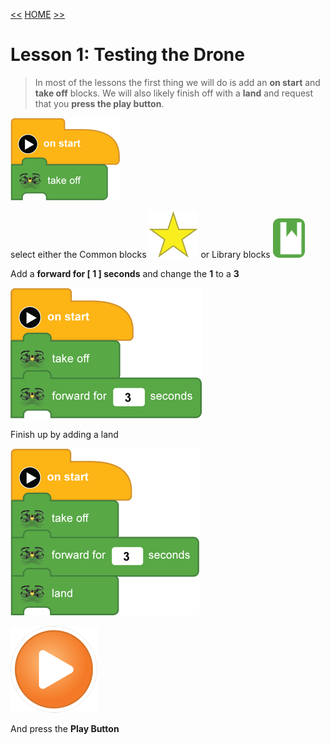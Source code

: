 [<<](07-lesson-2-block-help.md)  [HOME](https://github.com/drjonesy/ParrotDrone_Airborne_CodingWithTynker) [>>](09-lesson-4-fly-forward-turn-arond-come-back.md)
# Lesson 1: Testing the Drone

> In most of the lessons the first thing we will do is add an **on start** and **take off** blocks. We will also likely finish off with a **land** and request that you **press the play button**.

![](images/06-L01-takeOff.png)

select either the Common blocks ![](images/06-L01-star.png) or Library blocks ![](images/06-L01-library.png)

Add a **forward for [  1  ] seconds** and change the **1** to a **3**

![](images/08-L3-forward.png)

Finish up by adding a land

![](images/08-L3-land.png)

![](images/06-L01-playBtn.png)

And press the **Play Button**
